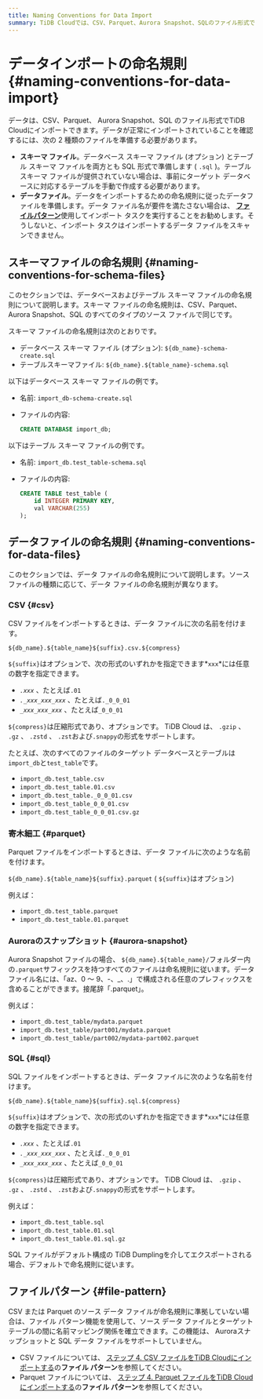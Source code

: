```yaml
---
title: Naming Conventions for Data Import
summary: TiDB Cloudでは、CSV、Parquet、Aurora Snapshot、SQLのファイル形式でデータをインポートできます。データの正常なインポートを確認するには、スキーマファイルとデータファイルを準備する必要があります。スキーマファイルの命名規則はデータベースとテーブルごとに異なります。データファイルの命名規則は、CSV、Parquet、Aurora Snapshot、SQLそれぞれで異なります。ファイルパターン機能を使用して、名前マッピング関係を確立できます。CSVとParquetファイルについては、それぞれのインポート手順のファイルパターンを参照してください。
---
```


# データインポートの命名規則 {#naming-conventions-for-data-import}

データは、CSV、Parquet、 Aurora Snapshot、SQL のファイル形式でTiDB Cloudにインポートできます。データが正常にインポートされていることを確認するには、次の 2 種類のファイルを準備する必要があります。

-   **スキーマ ファイル**。データベース スキーマ ファイル (オプション) とテーブル スキーマ ファイルを両方とも SQL 形式で準備します ( `.sql` )。テーブル スキーマ ファイルが提供されていない場合は、事前にターゲット データベースに対応するテーブルを手動で作成する必要があります。
-   **データファイル**。データをインポートするための命名規則に従ったデータファイルを準備します。データ ファイル名が要件を満たさない場合は、 [**ファイルパターン**](#file-pattern)使用してインポート タスクを実行することをお勧めします。そうしないと、インポート タスクはインポートするデータ ファイルをスキャンできません。

## スキーマファイルの命名規則 {#naming-conventions-for-schema-files}

このセクションでは、データベースおよびテーブル スキーマ ファイルの命名規則について説明します。スキーマ ファイルの命名規則は、CSV、Parquet、 Aurora Snapshot、SQL のすべてのタイプのソース ファイルで同じです。

スキーマ ファイルの命名規則は次のとおりです。

-   データベース スキーマ ファイル (オプション): `${db_name}-schema-create.sql`
-   テーブルスキーマファイル: `${db_name}.${table_name}-schema.sql`

以下はデータベース スキーマ ファイルの例です。

-   名前: `import_db-schema-create.sql`
-   ファイルの内容:

    ```sql
    CREATE DATABASE import_db;
    ```

以下はテーブル スキーマ ファイルの例です。

-   名前: `import_db.test_table-schema.sql`
-   ファイルの内容:

    ```sql
    CREATE TABLE test_table (
        id INTEGER PRIMARY KEY,
        val VARCHAR(255)
    );
    ```

## データファイルの命名規則 {#naming-conventions-for-data-files}

このセクションでは、データ ファイルの命名規則について説明します。ソース ファイルの種類に応じて、データ ファイルの命名規則が異なります。

### CSV {#csv}

CSV ファイルをインポートするときは、データ ファイルに次の名前を付けます。

`${db_name}.${table_name}${suffix}.csv.${compress}`

`${suffix}`はオプションで、次の形式のいずれかを指定できます*`xxx`*には任意の数字を指定できます。

-   *`.xxx`* 、たとえば`.01`
-   *`._xxx_xxx_xxx`* 、たとえば`._0_0_01`
-   *`_xxx_xxx_xxx`* 、たとえば`_0_0_01`

`${compress}`は圧縮形式であり、オプションです。 TiDB Cloud は、 `.gzip` 、 `.gz` 、 `.zstd` 、 `.zst`および`.snappy`の形式をサポートします。

たとえば、次のすべてのファイルのターゲット データベースとテーブルは`import_db`と`test_table`です。

-   `import_db.test_table.csv`
-   `import_db.test_table.01.csv`
-   `import_db.test_table._0_0_01.csv`
-   `import_db.test_table_0_0_01.csv`
-   `import_db.test_table_0_0_01.csv.gz`

### 寄木細工 {#parquet}

Parquet ファイルをインポートするときは、データ ファイルに次のような名前を付けます。

`${db_name}.${table_name}${suffix}.parquet` ( `${suffix}`はオプション)

例えば：

-   `import_db.test_table.parquet`
-   `import_db.test_table.01.parquet`

### Auroraのスナップショット {#aurora-snapshot}

Aurora Snapshot ファイルの場合、 `${db_name}.${table_name}/`フォルダー内の`.parquet`サフィックスを持つすべてのファイルは命名規則に従います。データ ファイル名には、「az、0 ～ 9、-、_、.」で構成される任意のプレフィックスを含めることができます。接尾辞「.parquet」。

例えば：

-   `import_db.test_table/mydata.parquet`
-   `import_db.test_table/part001/mydata.parquet`
-   `import_db.test_table/part002/mydata-part002.parquet`

### SQL {#sql}

SQL ファイルをインポートするときは、データ ファイルに次のような名前を付けます。

`${db_name}.${table_name}${suffix}.sql.${compress}`

`${suffix}`はオプションで、次の形式のいずれかを指定できます*`xxx`*には任意の数字を指定できます。

-   *`.xxx`* 、たとえば`.01`
-   *`._xxx_xxx_xxx`* 、たとえば`._0_0_01`
-   *`_xxx_xxx_xxx`* 、たとえば`_0_0_01`

`${compress}`は圧縮形式であり、オプションです。 TiDB Cloud は、 `.gzip` 、 `.gz` 、 `.zstd` 、 `.zst`および`.snappy`の形式をサポートします。

例えば：

-   `import_db.test_table.sql`
-   `import_db.test_table.01.sql`
-   `import_db.test_table.01.sql.gz`

SQL ファイルがデフォルト構成の TiDB Dumplingを介してエクスポートされる場合、デフォルトで命名規則に従います。

## ファイルパターン {#file-pattern}

CSV または Parquet のソース データ ファイルが命名規則に準拠していない場合は、ファイル パターン機能を使用して、ソース データ ファイルとターゲット テーブルの間に名前マッピング関係を確立できます。この機能は、 Auroraスナップショットと SQL データ ファイルをサポートしていません。

-   CSV ファイルについては、 [ステップ 4. CSV ファイルをTiDB Cloudにインポートする](/tidb-cloud/import-csv-files.md#step-4-import-csv-files-to-tidb-cloud)の**ファイル パターン**を参照してください。
-   Parquet ファイルについては、 [ステップ 4. Parquet ファイルをTiDB Cloudにインポートする](/tidb-cloud/import-parquet-files.md#step-4-import-parquet-files-to-tidb-cloud)の**ファイル パターン**を参照してください。
